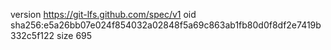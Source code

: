 version https://git-lfs.github.com/spec/v1
oid sha256:e5a26bb07e024f854032a02848f5a69c863ab1fb80d0f8df2e7419b332c5f122
size 695
